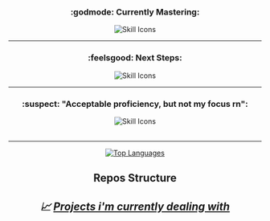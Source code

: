 <div align="center" text-align="center" justify="center">
  

  <h3>:godmode: Currently Mastering: </h3>
  <img src="https://skillicons.dev/icons?i=c,cpp,java,python,bash,neovim,linux&theme=dark" alt="Skill Icons"><br>
  <hr>
  <h3>:feelsgood: Next Steps:</h3>
  <img src="https://skillicons.dev/icons?i=rust,zig,ruby,go,cs,powershell&theme=dark" alt="Skill Icons"><br>
  <hr>
  <h3>:suspect: "Acceptable proficiency, but not my focus rn":</h3>
  <img src="https://skillicons.dev/icons?i=html,css,javascript,typescript,mysql,windows&theme=dark" alt="Skill Icons"><br><br>
  <hr>

<a href="https://github.com/sumxtx" align="left"><img src="https://github-readme-stats.vercel.app/api/top-langs/?username=sumxtx&langs_count=10&title_color=c0caf5&text_color=a9b1d6&icon_color=f97316&bg_color=1f2335&border_color=414868&hide_border=false&locale=en&custom_title=most%Used%Langs" alt="Top Languages" /></a>


## Repos Structure ## 
## _:chart_with_upwards_trend: [Projects i'm currently dealing with](https://github.com/sumxtx/dotFiles/blob/main/repo_utils/repos_struct.md)_
</div>
